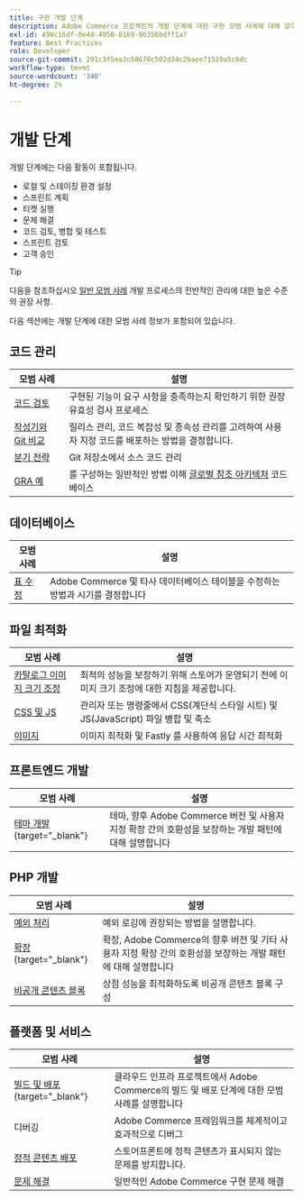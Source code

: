 ```yaml
---
title: 구현 개발 단계
description: Adobe Commerce 프로젝트의 개발 단계에 대한 구현 모범 사례에 대해 알아봅니다.
exl-id: 499c16df-0e4d-4950-8169-96356bdff1a7
feature: Best Practices
role: Developer
source-git-commit: 291c3f5ea3c58678c502d34c2baee71519a5c6dc
workflow-type: tm+mt
source-wordcount: '340'
ht-degree: 2%

---
```



# 개발 단계

개발 단계에는 다음 활동이 포함됩니다.

- 로컬 및 스테이징 환경 설정
- 스프린트 계획
- 티켓 실행
- 문제 해결
- 코드 검토, 병합 및 테스트
- 스프린트 검토
- 고객 승인

>[!TIP]
>
>다음을 참조하십시오 [일반 모범 사례](general.md) 개발 프로세스의 전반적인 관리에 대한 높은 수준의 권장 사항.

다음 섹션에는 개발 단계에 대한 모범 사례 정보가 포함되어 있습니다.

## 코드 관리

| 모범 사례 | 설명 |
|-----------------------------------------------------------------|--------------------------------------------------------------------------------------------------------------------------------------|
| [코드 검토](code-review.md) | 구현된 기능이 요구 사항을 충족하는지 확인하기 위한 권장 유효성 검사 프로세스 |
| [작성기와 Git 비교](code-management.md) | 릴리스 관리, 코드 복잡성 및 종속성 관리를 고려하여 사용자 지정 코드를 배포하는 방법을 결정합니다. |
| [분기 전략](git-branching.md) | Git 저장소에서 소스 코드 관리 |
| [GRA 예](../../architecture/global-reference/examples.md) | 를 구성하는 일반적인 방법 이해 [글로벌 참조 아키텍처](../../architecture/global-reference/overview.md) 코드 베이스 |

## 데이터베이스

| 모범 사례 | 설명 |
|----------------------------------------------------------------|---------------------------------------------------------------------------------|
| [표 수정](modifying-core-and-third-party-tables.md) | Adobe Commerce 및 타사 데이터베이스 테이블을 수정하는 방법과 시기를 결정합니다 |

## 파일 최적화

| 모범 사례 | 설명 |
|-----------------------------------------------------|----------------------------------------------------------------------------------------------------------------|
| [카탈로그 이미지 크기 조정](catalog-image-resizing.md) | 최적의 성능을 보장하기 위해 스토어가 운영되기 전에 이미지 크기 조정에 대한 지침을 제공합니다. |
| [CSS 및 JS](optimize-css-js-files.md) | 관리자 또는 명령줄에서 CSS(계단식 스타일 시트) 및 JS(JavaScript) 파일 병합 및 축소 |
| [이미지](image-optimization.md) | 이미지 최적화 및 Fastly 를 사용하여 응답 시간 최적화 |

## 프론트엔드 개발

| 모범 사례 | 설명 |
|----------------------------------------------------------------------------------------------------------------|------------------------------------------------------------------------------------------------------------------------------------------|
| [테마 개발](https://developer.adobe.com/commerce/frontend-core/guide/best-practices/){target="_blank"} | 테마, 향후 Adobe Commerce 버전 및 사용자 지정 확장 간의 호환성을 보장하는 개발 패턴에 대해 설명합니다 |

## PHP 개발

| 모범 사례 | 설명 |
|-----------------------------------------------------------------------------------------|---------------------------------------------------------------------------------------------------------------------------------------------------|
| [예외 처리](exception-handling.md) | 예외 로깅에 권장되는 방법을 설명합니다. |
| [확장](https://developer.adobe.com/commerce/php/best-practices/){target="_blank"} | 확장, Adobe Commerce의 향후 버전 및 기타 사용자 지정 확장 간의 호환성을 보장하는 개발 패턴에 대해 설명합니다 |
| [비공개 콘텐츠 블록](private-content-block-configuration.md) | 상점 성능을 최적화하도록 비공개 콘텐츠 블록 구성 |

## 플랫폼 및 서비스

| 모범 사례 | 설명 |
|--------------------------------------------------------------------------------------------------------------------------------------------------------|-------------------------------------------------------------------------------------------------------------|
| [빌드 및 배포](https://experienceleague.adobe.com/docs/commerce-cloud-service/user-guide/develop/deploy/best-practices.html){target="_blank"} | 클라우드 인프라 프로젝트에서 Adobe Commerce의 빌드 및 배포 단계에 대한 모범 사례를 설명합니다 |
| 디버깅 | Adobe Commerce 프레임워크를 체계적이고 효과적으로 디버그 |
| [정적 콘텐츠 배포](static-content-deployment.md) | 스토어프론트에 정적 콘텐츠가 표시되지 않는 문제를 방지합니다. |
| [문제 해결](troubleshooting.md) | 일반적인 Adobe Commerce 구현 문제 해결 |
